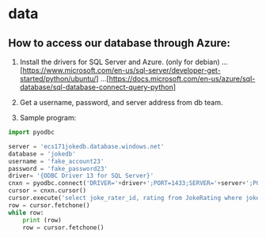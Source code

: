 # data

## How to access our database through Azure:

1. Install the drivers for SQL Server and Azure. (only for debian)
...[https://www.microsoft.com/en-us/sql-server/developer-get-started/python/ubuntu/]
...[https://docs.microsoft.com/en-us/azure/sql-database/sql-database-connect-query-python]

2. Get a username, password, and server address from db team.

3. Sample program:

```python
import pyodbc

server = 'ecs171jokedb.database.windows.net'
database = 'jokedb'
username = 'fake_account23'
password = 'fake_password23'
driver= '{ODBC Driver 13 for SQL Server}'
cnxn = pyodbc.connect('DRIVER='+driver+';PORT=1433;SERVER='+server+';PORT=1443;DATABASE='+database+';UID='+username+';PWD='+ password)
cursor = cnxn.cursor()
cursor.execute('select joke_rater_id, rating from JokeRating where joke_id=506')
row = cursor.fetchone()
while row:
    print (row)
    row = cursor.fetchone()
```
